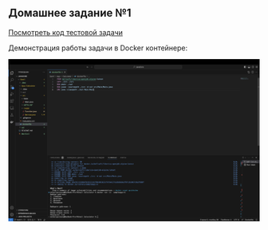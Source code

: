 ## Домашнее задание №1

[Посмотреть код тестовой задачи](https://github.com/PurosovMV/JavaCore/tree/main/Sem1/App/Calculator/src)


Демонстрация работы задачи в Docker контейнере:

![Демонстрация работы задачи в Docker контейнере.png](https://github.com/PurosovMV/JavaCore/blob/main/Sem1/HW.png?raw=true)

